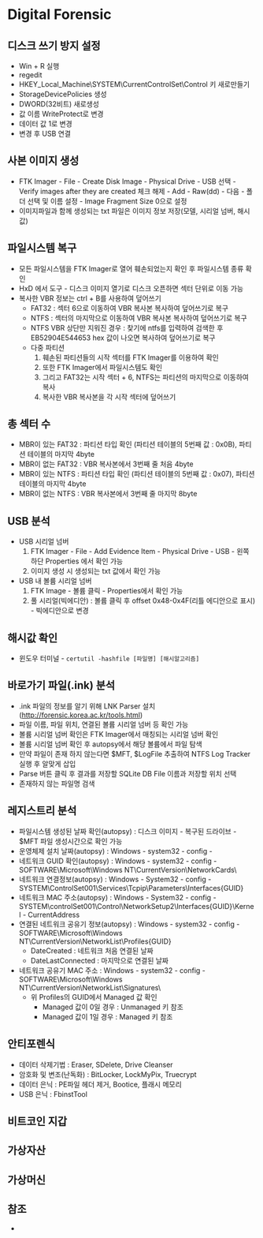 # Digital Forensic

## 디스크 쓰기 방지 설정
- Win + R 실행
- regedit
- HKEY_Local_Machine\SYSTEM\CurrentControlSet\Control 키 새로만들기
- StorageDevicePolicies 생성
- DWORD(32비트) 새로생성
- 값 이름 WriteProtect로 변경
- 데이터 값 1로 변경
- 변경 후 USB 연결

## 사본 이미지 생성
- FTK Imager - File - Create Disk Image - Physical Drive - USB 선택 - Verify images after they are created 체크 해제 - Add - Raw(dd) - 다음 - 폴더 선택 및 이름 설정 - Image Fragment Size 0으로 설정 
- 이미지파일과 함께 생성되는 txt 파일은 이미지 정보 저장(모델, 시리얼 넘버, 해시값)

## 파일시스템 복구
- 모든 파일시스템을 FTK Imager로 열어 훼손되었는지 확인 후 파일시스템 종류 확인
- HxD 에서 도구 - 디스크 이미지 열기로 디스크 오픈하면 섹터 단위로 이동 가능
- 복사한 VBR 정보는 ctrl + B를 사용하여 덮어쓰기
    - FAT32 : 섹터 6으로 이동하여 VBR 복사본 복사하여 덮어쓰기로 복구
    - NTFS : 섹터의 마지막으로 이동하여 VBR 복사본 복사하여 덮어쓰기로 복구
    - NTFS VBR 상단만 지워진 경우 : 찾기에 ntfs를 입력하여 검색한 후 EB52904E544653 hex 값이 나오면 복사하여 덮어쓰기로 복구
    - 다중 파티션
        1) 훼손된 파티션들의 시작 섹터를 FTK Imager를 이용하여 확인
        2) 또한 FTK Imager에서 파일시스템도 확인
        3) 그리고 FAT32는 시작 섹터 + 6, NTFS는 파티션의 마지막으로 이동하여 복사
        4) 복사한 VBR 복사본을 각 시작 섹터에 덮어쓰기

## 총 섹터 수
- MBR이 있는 FAT32 : 파티션 타입 확인 (파티션 테이블의 5번째 값 : 0x0B), 파티션 테이블의 마지막 4byte
- MBR이 없는 FAT32 : VBR 복사본에서 3번째 줄 처음 4byte
- MBR이 있는 NTFS : 파티션 타입 확인 (파티션 테이블의 5번째 값 : 0x07), 파티션 테이블의 마지막 4byte
- MBR이 없는 NTFS : VBR 복사본에서 3번째 줄 마지막 8byte

## USB 분석
- USB 시리얼 넘버 
    1) FTK Imager - File - Add Evidence Item - Physical Drive - USB - 왼쪽 하단 Properties 에서 확인 가능
    2) 이미지 생성 시 생성되는 txt 값에서 확인 가능
- USB 내 볼륨 시리얼 넘버
    1) FTK Image - 볼륨 클릭 - Properties에서 확인 가능
    2) 풀 시리얼(빅에디안) : 볼륨 클릭 후 offset 0x48-0x4F(리틀 에디안으로 표시) - 빅에디안으로 변경

## 해시값 확인
- 윈도우 터미널 - `certutil -hashfile [파일명] [해시알고리즘]`

## 바로가기 파일(.ink) 분석
- .ink 파일의 정보를 알기 위해 LNK Parser 설치 (http://forensic.korea.ac.kr/tools.html)
- 파일 이름, 파일 위치, 연결된 볼륨 시리얼 넘버 등 확인 가능
- 볼륨 시리얼 넘버 확인은 FTK Imager에서 매칭되는 시리얼 넘버 확인
- 볼륨 시리얼 넘버 확인 후 autopsy에서 해당 볼륨에서 파일 탐색
- 만약 파일이 존재 하지 않는다면 $MFT, $LogFile 추출하여 NTFS Log Tracker 실행 후 알맞게 삽입
- Parse 버튼 클릭 후 결과를 저장할 SQLite DB File 이름과 저장할 위치 선택
- 존재하지 않는 파일명 검색

## 레지스트리 분석
- 파일시스템 생성된 날짜 확인(autopsy) : 디스크 이미지 - 복구된 드라이브 - $MFT 파일 생성시간으로 확인 가능
- 운영체제 설치 날짜(autopsy) : Windows - system32 - config -
- 네트워크 GUID 확인(autopsy) : Windows - system32 - config - SOFTWARE\Microsoft\Windows NT\CurrentVersion\NetworkCards\
- 네트워크 연결정보(autopsy) : Windows - System32 - config - SYSTEM\ControlSet001\Services\Tcpip\Parameters\Interfaces\{GUID}
- 네트워크 MAC 주소(autopsy) : Windows - System32 - config - SYSTEM\controlSet001\Control\NetworkSetup2\Interfaces\{GUID}\Kernel - CurrentAddress
- 연결된 네트워크 공유기 정보(autopsy) : Windows - system32 - config - SOFTWARE\Microsoft\Windows NT\CurrentVersion\NetworkList\Profiles\{GUID} 
    - DateCreated : 네트워크 처음 연결된 날짜
    - DateLastConnected : 마지막으로 연결된 날짜
- 네트워크 공유기 MAC 주소 : Windows - system32 - config - SOFTWARE\Microsoft\Windows NT\CurrentVersion\NetworkList\Signatures\
    - 위 Profiles의 GUID에서 Managed 값 확인
        - Managed 값이 0일 경우 : Unmanaged 키 참조
        - Managed 값이 1일 경우 : Managed 키 참조

## 안티포렌식

- 데이터 삭제기법 : Eraser, SDelete, Drive Cleanser
- 암호화 및 변조(난독화) : BitLocker, LockMyPix, Truecrypt
- 데이터 은닉 : PE파일 헤더 제거, Bootice, 플래시 메모리
- USB 은닉 : FbinstTool




## 비트코인 지갑




## 가상자산

## 가상머신

## 참조
- 